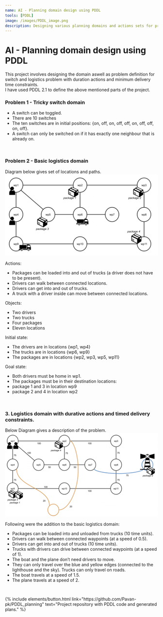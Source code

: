 ```yaml
---
name: AI - Planning domain design using PDDL
tools: [PDDL]
image: /images/PDDL_image.png
description: Designing various planning domains and actions sets for problems ranging from simple switches to logistics with durative constraints.
---
```


# AI - Planning domain design using PDDL
This project involves designing the domain aswell as problem definition for switch and logistics problem with duration actions and minimum delivery time constraints.<br>
I have used PDDL 2.1 to define the above mentioned parts of the project.<br>

### Problem 1 - Tricky switch domain
- A switch can be toggled.
- There are 10 switches
- The ten switches are in initial positions: {on, off, on, off, off, on, off, off, on, off}.
- A switch can only be switched on if it has exactly one neighbour that is already on.  
<br>

### Problem 2 - Basic logistics domain
Diagram below gives set of locations and paths.<br>
![preview](/images/basic_logistics.png)  

Actions: <br>
- Packages can be loaded into and out of trucks (a driver does not have to be present).
- Drivers can walk between connected locations.
- Drivers can get into and out of trucks.
- A truck with a driver inside can move between connected locations.<br>

Objects:
- Two drivers
- Two trucks
- Four packages
- Eleven locations<br>

Initial state:
- The drivers are in locations {wp1, wp4}
- The trucks are in locations {wp6, wp9}
- The packages are in locations {wp2, wp3, wp5, wp11}

Goal state:
- Both drivers must be home in wp1.
- The packages must be in their destination locations:
- package 1 and 3 in location wp9
- package 2 and 4 in location wp2  
<br>

### 3. Logistics domain with durative actions and timed delivery constraints.
Below Diagram gives a description of the problem. <br>
![preview](/images/Planning_domain.png)  

Following were the addition to the basic logistics domain:

- Packages can be loaded into and unloaded from trucks (10 time units).
- Drivers can walk between connected waypoints (at a speed of 0.5).
- Drivers can get into and out of trucks (10 time units).
- Trucks with drivers can drive between connected waypoints (at a speed of 1).
- The boat and the plane don’t need drivers to move.
- They can only travel over the blue and yellow edges (connected to the lighthouse and the sky). Trucks can only travel on roads.
- The boat travels at a speed of 1.5.
- The plane travels at a speed of 2.  
<br>

<p class="text-center">
{% include elements/button.html link="https://github.com/Pavan-pk/PDDL_planning" text="Project repository with PDDL code and generated plans." %}
</p>